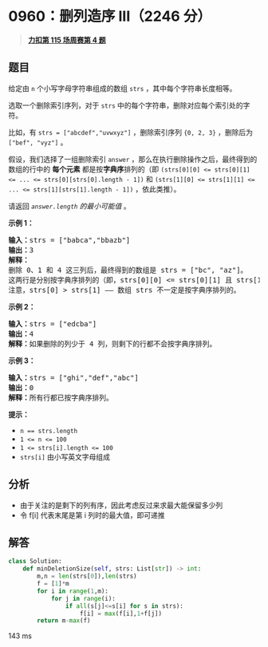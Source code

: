 # 0960：删列造序 III（2246 分）


> <u>**[力扣第 115 场周赛第 4 题](https://leetcode.cn/problems/delete-columns-to-make-sorted-iii/)**</u>

## 题目

<p>给定由<meta charset="UTF-8" /> <code>n</code> 个小写字母字符串组成的数组<meta charset="UTF-8" /> <code>strs</code> ，其中每个字符串长度相等。</p>

<p>选取一个删除索引序列，对于<meta charset="UTF-8" /> <code>strs</code> 中的每个字符串，删除对应每个索引处的字符。</p>

<p>比如，有<meta charset="UTF-8" /> <code>strs = ["abcdef","uvwxyz"]</code> ，删除索引序列<meta charset="UTF-8" /> <code>{0, 2, 3}</code> ，删除后为<meta charset="UTF-8" /> <code>["bef", "vyz"]</code> 。</p>

<p>假设，我们选择了一组删除索引<meta charset="UTF-8" /> <code>answer</code> ，那么在执行删除操作之后，最终得到的数组的行中的 <strong>每个元素</strong> 都是按<strong>字典序</strong>排列的（即 <code>(strs[0][0] &lt;= strs[0][1] &lt;= ... &lt;= strs[0][strs[0].length - 1])</code> 和 <code>(strs[1][0] &lt;= strs[1][1] &lt;= ... &lt;= strs[1][strs[1].length - 1])</code> ，依此类推）。</p>

<p>请返回<meta charset="UTF-8" /><em> <code>answer.length</code> 的最小可能值</em> 。</p>



<p><strong>示例 1：</strong></p>

<pre>
<strong>输入：</strong>strs = ["babca","bbazb"]
<strong>输出：</strong>3
<strong>解释：
</strong>删除 0、1 和 4 这三列后，最终得到的数组是 strs = ["bc", "az"]。
这两行是分别按字典序排列的（即，strs[0][0] &lt;= strs[0][1] 且 strs[1][0] &lt;= strs[1][1]）。
注意，strs[0] &gt; strs[1] —— 数组 strs 不一定是按字典序排列的。
</pre>

<p><strong>示例 2：</strong></p>

<pre>
<strong>输入：</strong>strs = ["edcba"]
<strong>输出：</strong>4
<strong>解释：</strong>如果删除的列少于 4 列，则剩下的行都不会按字典序排列。
</pre>

<p><strong>示例 3：</strong></p>

<pre>
<strong>输入：</strong>strs = ["ghi","def","abc"]
<strong>输出：</strong>0
<strong>解释：</strong>所有行都已按字典序排列。
</pre>



<p><strong>提示：</strong></p>
<meta charset="UTF-8" />

<ul>
<li><code>n == strs.length</code></li>
<li><code>1 &lt;= n &lt;= 100</code></li>
<li><code>1 &lt;= strs[i].length &lt;= 100</code></li>
<li><code>strs[i]</code> 由小写英文字母组成</li>
</ul>




## 分析

- 由于关注的是剩下的列有序，因此考虑反过来求最大能保留多少列
- 令 f[i] 代表末尾是第 i 列时的最大值，即可递推

## 解答


```python
class Solution:
    def minDeletionSize(self, strs: List[str]) -> int:
        m,n = len(strs[0]),len(strs)
        f = [1]*m
        for i in range(1,m):
            for j in range(i):
                if all(s[j]<=s[i] for s in strs):
                    f[i] = max(f[i],1+f[j])
        return m-max(f)
```
143 ms
